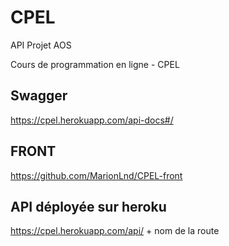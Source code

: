 # CPEL
API Projet AOS

Cours de programmation en ligne - CPEL

## Swagger
https://cpel.herokuapp.com/api-docs#/

## FRONT
https://github.com/MarionLnd/CPEL-front

## API déployée sur heroku
https://cpel.herokuapp.com/api/ + nom de la route

